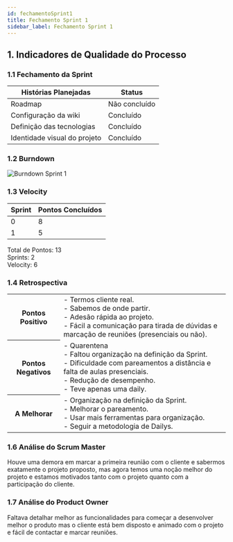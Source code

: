 ```yaml
---
id: fechamentoSprint1
title: Fechamento Sprint 1
sidebar_label: Fechamento Sprint 1
---
```


## 1. Indicadores de Qualidade do Processo

### 1.1 Fechamento da Sprint

| Histórias Planejadas | Status |
|----------------------|--------|
| Roadmap | Não concluído |
| Configuração da wiki | Concluído |
| Definição das tecnologias | Concluído |
| Identidade visual do projeto | Concluído |

### 1.2 Burndown

![Burndown Sprint 1](https://raw.githubusercontent.com/fga-eps-mds/2020.1-Conecta-Ensina-Wiki/master/website/static/img/burndown_sprint1.png)

### 1.3 Velocity

| Sprint | Pontos Concluídos |
|--------|-------------------|
| 0 | 8 |
| 1 | 5 |

Total de Pontos: 13 <br>
Sprints: 2 <br>
Velocity: 6 <br>

### 1.4 Retrospectiva

<table>
<tr>

<th> Pontos Positivo  </th>
<td>
- Termos cliente real. <br>
- Sabemos de onde partir. <br>
- Adesão rápida ao projeto. <br>
- Fácil a comunicação para tirada de dúvidas e marcação de reuniões (presenciais ou não). <br>
</td>
</tr>

<tr>
<th> Pontos Negativos </th>
<td>
- Quarentena <br>
- Faltou organização na definição da Sprint. <br>
- Dificuldade com pareamentos a distância e falta de aulas presenciais. <br>
- Redução de desempenho. <br>
- Teve apenas uma daily. <br>
</td>
</tr>

<tr>
<th> A Melhorar </th>
<td>
- Organização na definição da Sprint. <br>
- Melhorar o pareamento. <br>
- Usar mais ferramentas para organização. <br>
- Seguir a metodologia de Dailys. <br>
</td>
</tr>
</table>

### 1.6 Análise do Scrum Master

Houve uma demora em marcar a primeira reunião com o cliente e sabermos exatamente o projeto proposto, mas agora temos uma noção melhor do projeto e estamos motivados tanto com o projeto quanto com a participação do cliente.

### 1.7 Análise do Product Owner

Faltava detalhar melhor as funcionalidades para começar a desenvolver melhor o produto mas o 
cliente está bem disposto e animado com o projeto e fácil de contactar e marcar reuniões.
